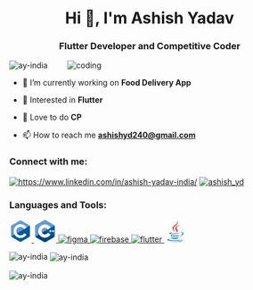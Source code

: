 <h1 align="center">Hi 👋, I'm Ashish Yadav</h1>
<h3 align="center">Flutter Developer and Competitive Coder</h3>

<img align="right" alt="coding"  width="400" src="https://camo.githubusercontent.com/8bf6f6d78abc81fcf9c49f10649423e73ea44bc248e83aaae8759d401c829a84/68747470733a2f2f70687973696373677572756b756c2e66696c65732e776f726470726573732e636f6d2f323031392f30322f6368617261637465722d312e676966" >

<p align="left"> <img src="https://komarev.com/ghpvc/?username=ay-india&label=Profile%20views&color=0e75b6&style=flat" alt="ay-india" /> </p>

- 🔭 I’m currently working on **Food Delivery App**

- 👯 Interested in **Flutter**

- 🤝 Love to do **CP**

- 📫 How to reach me **ashishyd240@gmail.com**

<h3 align="left">Connect with me:</h3>
<p align="left">
<a href="https://linkedin.com/in/ashish-yadav-india/" target="blank"><img align="center" src="https://raw.githubusercontent.com/rahuldkjain/github-profile-readme-generator/master/src/images/icons/Social/linked-in-alt.svg" alt="https://www.linkedin.com/in/ashish-yadav-india/" height="30" width="40" /></a>
<a href="https://www.codechef.com/users/ashish_yd" target="blank"><img align="center" src="https://cdn.jsdelivr.net/npm/simple-icons@3.1.0/icons/codechef.svg" alt="ashish_yd" height="30" width="40" /></a>
</p>

<h3 align="left">Languages and Tools:</h3>
<p align="left"> <a href="https://www.cprogramming.com/" target="_blank" rel="noreferrer"> <img src="https://raw.githubusercontent.com/devicons/devicon/master/icons/c/c-original.svg" alt="c" width="40" height="40"/> </a> <a href="https://www.w3schools.com/cpp/" target="_blank" rel="noreferrer"> <img src="https://raw.githubusercontent.com/devicons/devicon/master/icons/cplusplus/cplusplus-original.svg" alt="cplusplus" width="40" height="40"/> </a> <a href="https://www.figma.com/" target="_blank" rel="noreferrer"> <img src="https://www.vectorlogo.zone/logos/figma/figma-icon.svg" alt="figma" width="40" height="40"/> </a> <a href="https://firebase.google.com/" target="_blank" rel="noreferrer"> <img src="https://www.vectorlogo.zone/logos/firebase/firebase-icon.svg" alt="firebase" width="40" height="40"/> </a> <a href="https://flutter.dev" target="_blank" rel="noreferrer"> <img src="https://www.vectorlogo.zone/logos/flutterio/flutterio-icon.svg" alt="flutter" width="40" height="40"/> </a> <a href="https://www.java.com" target="_blank" rel="noreferrer"> <img src="https://raw.githubusercontent.com/devicons/devicon/master/icons/java/java-original.svg" alt="java" width="40" height="40"/> </a> </p>

<p><img align="left" src="https://github-readme-stats.vercel.app/api/top-langs?username=ay-india&show_icons=true&locale=en&layout=compact" alt="ay-india" /></p>

<p>&nbsp;<img align="center" src="https://github-readme-stats.vercel.app/api?username=ay-india&show_icons=true&locale=en" alt="ay-india" /></p>

<p><img align="center" src="https://github-readme-streak-stats.herokuapp.com/?user=ay-india&" alt="ay-india" /></p>
